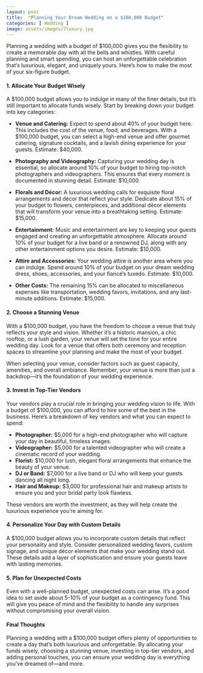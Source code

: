 ```yaml
---
layout: post
title:  "Planning Your Dream Wedding on a $100,000 Budget"
categories: [ Wedding ]
image: assets/images/7luxury.jpg
---
```


Planning a wedding with a budget of $100,000 gives you the flexibility to create a memorable day with all the bells and whistles. With careful planning and smart spending, you can host an unforgettable celebration that’s luxurious, elegant, and uniquely yours. Here’s how to make the most of your six-figure budget.
  
#### 1. Allocate Your Budget Wisely

A $100,000 budget allows you to indulge in many of the finer details, but it’s still important to allocate funds wisely. Start by breaking down your budget into key categories:

- **Venue and Catering:** Expect to spend about 40% of your budget here. This includes the cost of the venue, food, and beverages. With a $100,000 budget, you can select a high-end venue and offer gourmet catering, signature cocktails, and a lavish dining experience for your guests. Estimate: $40,000.

- **Photography and Videography:** Capturing your wedding day is essential, so allocate around 10% of your budget to hiring top-notch photographers and videographers. This ensures that every moment is documented in stunning detail. Estimate: $10,000.

- **Florals and Décor:** A luxurious wedding calls for exquisite floral arrangements and décor that reflect your style. Dedicate about 15% of your budget to flowers, centerpieces, and additional décor elements that will transform your venue into a breathtaking setting. Estimate: $15,000.

- **Entertainment:** Music and entertainment are key to keeping your guests engaged and creating an unforgettable atmosphere. Allocate around 10% of your budget for a live band or a renowned DJ, along with any other entertainment options you desire. Estimate: $10,000.

- **Attire and Accessories:** Your wedding attire is another area where you can indulge. Spend around 10% of your budget on your dream wedding dress, shoes, accessories, and your fiancé’s tuxedo. Estimate: $10,000.

- **Other Costs:** The remaining 15% can be allocated to miscellaneous expenses like transportation, wedding favors, invitations, and any last-minute additions. Estimate: $15,000.

#### 2. Choose a Stunning Venue

With a $100,000 budget, you have the freedom to choose a venue that truly reflects your style and vision. Whether it’s a historic mansion, a chic rooftop, or a lush garden, your venue will set the tone for your entire wedding day. Look for a venue that offers both ceremony and reception spaces to streamline your planning and make the most of your budget.

When selecting your venue, consider factors such as guest capacity, amenities, and overall ambiance. Remember, your venue is more than just a backdrop—it’s the foundation of your wedding experience.

#### 3. Invest in Top-Tier Vendors

Your vendors play a crucial role in bringing your wedding vision to life. With a budget of $100,000, you can afford to hire some of the best in the business. Here’s a breakdown of key vendors and what you can expect to spend:

- **Photographer:** $5,000 for a high-end photographer who will capture your day in beautiful, timeless images.
- **Videographer:** $5,000 for a talented videographer who will create a cinematic record of your wedding.
- **Florist:** $10,000 for lush, elegant floral arrangements that enhance the beauty of your venue.
- **DJ or Band:** $7,000 for a live band or DJ who will keep your guests dancing all night long.
- **Hair and Makeup:** $3,000 for professional hair and makeup artists to ensure you and your bridal party look flawless.

These vendors are worth the investment, as they will help create the luxurious experience you’re aiming for.

#### 4. Personalize Your Day with Custom Details

A $100,000 budget allows you to incorporate custom details that reflect your personality and style. Consider personalized wedding favors, custom signage, and unique décor elements that make your wedding stand out. These details add a layer of sophistication and ensure your guests leave with lasting memories.

#### 5. Plan for Unexpected Costs

Even with a well-planned budget, unexpected costs can arise. It’s a good idea to set aside about 5-10% of your budget as a contingency fund. This will give you peace of mind and the flexibility to handle any surprises without compromising your overall vision.

#### Final Thoughts

Planning a wedding with a $100,000 budget offers plenty of opportunities to create a day that’s both luxurious and unforgettable. By allocating your funds wisely, choosing a stunning venue, investing in top-tier vendors, and adding personal touches, you can ensure your wedding day is everything you’ve dreamed of—and more.